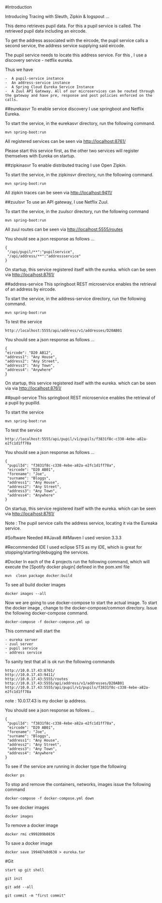 #Introduction

Introducing Tracing with Sleuth, Zipkin & logspout ...

This demo retrieves pupil data. For this a pupil service is called. The retrieved pupil data including an eircode. 

To get the address associated with the eircode, the pupil service calls a second service, the address service supplying said eircode.

The pupil service needs to locate this address service. For this , I use a discovery service - netflix eureka.    

Thus we have

    -  A pupil-service instance
    -  An address-service instance
    -  A Spring Cloud Eureka Service Instance
    -  A Zuul API Gateway. All of our microservices can be routed through the gateway and have pre, response and post policies enforced on the calls.

##eurekasvr
To enable service discovery I use springboot and Netflix Eureka.

To start the service, in the eurekasvr directory, run the following command.
   
	mvn spring-boot:run
   
All registered services can be seen via [http://localhost:8761/](http://localhost:8761)

Please start this service first, as the other two services will register themselves with Eureka on startup.

##zipkinasvr
To enable distributed tracing I use Open Zipkin.

To start the service, in the zipkinsvr directory, run the following command.
   
	mvn spring-boot:run
   
All zipkin traces can be seen via [http://localhost:9411/](http://localhost:9411)


##zuulsvr
To use an API gateway, I use Netflix Zuul.

To start the service, in the zuulscr directory, run the following command

    mvn spring-boot:run 
    
All zuul routes can be seen via [http://localhost:5555/routes](http://localhost:5555/routes)  

You should see a json response as follows ...

    {
     "/api/pupil/**":"pupilservice",
     "/api/address/**":"addressservice"
    }    

On startup, this service registered itself with the eureka. which can be seen via [http://localhost:8761/](http://localhost:8761/)    

##address-service
This springboot REST microservice enables the retrieval of an address by eircode.

To start the service, in the address-service directory, run the following command.
   
	mvn spring-boot:run

To test the service   

	http://localhost:5555/api/address/v1/addresses/D20AB01
   
You should see a json response as follows ...

	{
    "eircode": "D20 AB12",
    "address1": "Any House",
    "address2": "Any Street",
    "address3": "Any Town",
    "address4": "Anywhere"
	}


On startup, this service registered itself with the eureka. which can be seen via via [http://localhost:8761/](http://localhost:8761)

        

##pupil-service
This springboot REST microservice enables the retrieval of a pupil by pupilId.

To start the service
   
	mvn spring-boot:run

To test the service   

	http://localhost:5555/api/pupil/v1/pupils/f3831f8c-c338-4ebe-a82a-e2fc1d1ff78a
   
You should see a json response as follows ...

	{
	 "pupilId": "f3831f8c-c338-4ebe-a82a-e2fc1d1ff78a",
	 "eircode": "D20 AB01",
	 "forename": "Joe",
	 "surname": "Bloggs",
	 "address1": "Any House",
	 "address2": "Any Street",
	 "address3": "Any Town",
	 "address4": "Anywhere"
	}


On startup, this service registered itself with the eureka. which can be seen via [http://localhost:8761/](http://localhost:8761/)

Note : The pupil service calls the address service, locating it via the Eureaka service.


#Software Needed
##Java8
##Maven
I used version 3.3.3

#Recommended IDE
I used eclipse STS as my IDE, which is great for stopping/starting/debugging the services.

#Docker
In each of the 4 projects run the following command, which will execute the [Spotify docker plugin] defined in the pom.xml file
    
    mvn  clean package docker:build
    
To see all build docker images

    docker images --all  
    
Now we are going to use docker-compose to start the actual image. To start the docker image , change to the docker-compose/common directory. Issue the following docker-compose command.

    docker-compose -f docker-compose.yml up
    
This command will start the  

    - eureka server
    - zuul server
    - pupil service
    - address service
    
To sanity test that all is ok run the following commands

    http://10.0.17.43:8761/
    http://10.0.17.43:9411/
    http://10.0.17.43:5555/routes
    http://10.0.17.43:5555/api/address/v1/addresses/D20AB01
    http://10.0.17.43:5555/api/pupil/v1/pupils/f3831f8c-c338-4ebe-a82a-e2fc1d1ff78a
    
note : 10.0.17.43 is my docker ip address.

    
You should see a json response as follows ...

	{
	 "pupilId": "f3831f8c-c338-4ebe-a82a-e2fc1d1ff78a",
	 "eircode": "D20 AB01",
	 "forename": "Joe",
	 "surname": "Bloggs",
	 "address1": "Any House",
	 "address2": "Any Street",
	 "address3": "Any Town",
	 "address4": "Anywhere"
	}    
        
    
To see if the service are running in docker type the following

    docker ps
    
To stop and remove the containers, networks, images issue the following command

    docker-compose -f docker-compose.yml down
    
To see docker images

    docker images
    
To remove a docker image

    docker rmi c999209b0836
    
To save a docker image

    docker save 199487e8d638 > eureka.tar
    
#Git

    start up git shell

    git init

    git add --all

    git commit -m "first commit"        
    
    
    
        

                 
    
            

    



